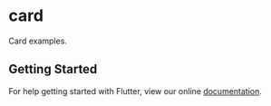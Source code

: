 # card

Card examples.

## Getting Started

For help getting started with Flutter, view our online
[documentation](https://flutter.io/).
